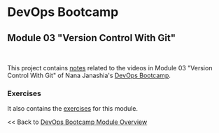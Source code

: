 # DevOps Bootcamp
## Module 03 "Version Control With Git"
<br />

This project contains [notes](./Notes.md) related to the videos in Module 03 "Version Control With Git" of Nana Janashia's [DevOps Bootcamp](https://www.techworld-with-nana.com/devops-bootcamp).

### Exercises
It also contains the [exercises](./Exercises.md) for this module.

<< Back to [DevOps Bootcamp Module Overview](https://github.com/fsiegrist/twn-devops-bootcamp)